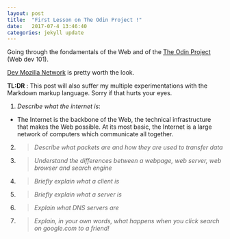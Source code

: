 ```yaml
---
layout: post
title:  "First Lesson on The Odin Project !"
date:   2017-07-4 13:46:40
categories: jekyll update
---
```



Going through the fondamentals of the Web and of the [The Odin Project](https://www.theodinproject.com/courses/web-development-101) (Web dev 101).

[Dev Mozilla Network](https://developer.mozilla.org/en-US/docs/Learn/Common_questions) is pretty worth the look.


**TL:DR** : This post will also suffer my multiple experimentations with the Markdown markup language. Sorry if that hurts your eyes. 

1. *Describe what the internet is*:
  *  The Internet is the backbone of the Web, the technical infrastructure that makes the Web possible. At its most basic, the Internet is a large network of computers which communicate all together.

2. > *Describe what packets are and how they are used to transfer data*

3. > *Understand the differences between a webpage, web server, web browser and search engine*

4. > *Briefly explain what a client is*

5. > *Briefly explain what a server is*

6. > *Explain what DNS servers are*

7. > *Explain, in your own words, what happens when you click search on google.com to a friend!*


[jekyll]:      http://jekyllrb.com
[jekyll-gh]:   https://github.com/jekyll/jekyll
[jekyll-help]: https://github.com/jekyll/jekyll-help
